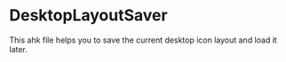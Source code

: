 # DesktopLayoutSaver
This ahk file helps you to save the current desktop icon layout and load it later.
